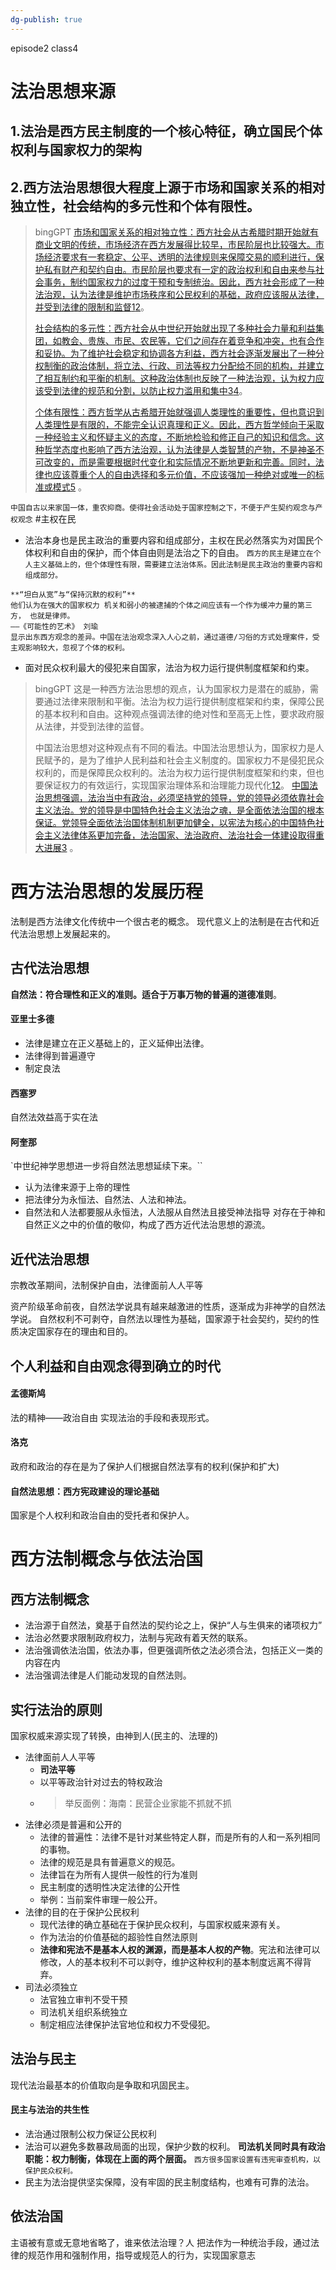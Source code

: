```yaml
---
dg-publish: true
---
```

episode2 class4
# 法治思想来源

## 1.法治是西方民主制度的一个核心特征，确立国民个体权利与国家权力的架构
## 2.西方法治思想很大程度上源于市场和国家关系的相对独立性，社会结构的多元性和个体有限性。
>bingGPT
>[市场和国家关系的相对独立性：西方社会从古希腊时期开始就有商业文明的传统，市场经济在西方发展得比较早，市民阶层也比较强大。市场经济要求有一套稳定、公平、透明的法律规则来保障交易的顺利进行，保护私有财产和契约自由。市民阶层也要求有一定的政治权利和自由来参与社会事务，制约国家权力的过度干预和专制统治。因此，西方社会形成了一种法治观，认为法律是维护市场秩序和公民权利的基础，政府应该服从法律，并受到法律的限制和监督](https://baike.baidu.com/item/%E8%A5%BF%E6%96%B9%E6%B3%95%E6%B2%BB%E8%A7%82/22797962)[1](https://baike.baidu.com/item/%E8%A5%BF%E6%96%B9%E6%B3%95%E6%B2%BB%E8%A7%82/22797962)[2](https://www.zhihu.com/question/20211484)。
>
>[社会结构的多元性：西方社会从中世纪开始就出现了多种社会力量和利益集团，如教会、贵族、市民、农民等，它们之间存在着竞争和冲突，也有合作和妥协。为了维护社会稳定和协调各方利益，西方社会逐渐发展出了一种分权制衡的政治体制，将立法、行政、司法等权力分配给不同的机构，并建立了相互制约和平衡的机制。这种政治体制也反映了一种法治观，认为权力应该受到法律的规范和分割，以防止权力滥用和集中](https://www.6sq.net/article/73730)[3](https://www.6sq.net/article/73730)[4](https://zhuanlan.zhihu.com/p/191643008)。
>
>[个体有限性：西方哲学从古希腊开始就强调人类理性的重要性，但也意识到人类理性是有限的，不能完全认识真理和正义。因此，西方哲学倾向于采取一种经验主义和怀疑主义的态度，不断地检验和修正自己的知识和信念。这种哲学态度也影响了西方法治观，认为法律是人类智慧的产物，不是神圣不可改变的，而是需要根据时代变化和实际情况不断地更新和完善。同时，法律也应该尊重个人的自由选择和多元价值，不应该强加一种绝对或唯一的标准或模式](http://newera.ruc.edu.cn/cgsd/a04894e1f63e406c8ce2ab9dcabfe4f8.htm)[5](http://newera.ruc.edu.cn/cgsd/a04894e1f63e406c8ce2ab9dcabfe4f8.htm) 。

`中国自古以来家国一体，重农抑商。使得社会活动处于国家控制之下，不便于产生契约观念与产权观念`
#主权在民 
- 法治本身也是民主政治的重要内容和组成部分，主权在民必然落实为对国民个体权利和自由的保护，而个体自由则是法治之下的自由。
`西方的民主是建立在个人主义基础上的，但个体理性有限，需要建立法治体系。因此法制是民主政治的重要内容和组成部分。`

```
**“坦白从宽”与“保持沉默的权利”**
他们认为在强大的国家权力 机关和弱小的被逮捕的个体之间应该有一个作为缓冲力量的第三方， 也就是律师。                                                               ——《可能性的艺术》 刘瑜
显示出东西方观念的差异。中国在法治观念深入人心之前，通过道德/习俗的方式处理案件，受主观影响较大，忽视了个体的权利。
```
- 面对民众权利最大的侵犯来自国家，法治为权力运行提供制度框架和约束。

>bingGPT
>这是一种西方法治思想的观点，认为国家权力是潜在的威胁，需要通过法律来限制和平衡。法治为权力运行提供制度框架和约束，保障公民的基本权利和自由。这种观点强调法律的绝对性和至高无上性，要求政府服从法律，并受到法律的监督。
>
>中国法治思想对这种观点有不同的看法。中国法治思想认为，国家权力是人民赋予的，是为了维护人民利益和社会主义制度的。国家权力不是侵犯民众权利的，而是保障民众权利的。法治为权力运行提供制度框架和约束，但也要保证权力的有效运行，实现国家治理体系和治理能力现代化[1](http://www.npc.gov.cn/npc/c30834/202107/ffb9221c3fb842a4994b121f6e1e1fbf.shtml)[2](http://politics.people.com.cn/n1/2022/0219/c1001-32355100.html)。
[中国法治思想强调，法治当中有政治，必须坚持党的领导，党的领导必须依靠社会主义法治。党的领导是中国特色社会主义法治之魂，是全面依法治国的根本保证。党领导全面依法治国体制机制更加健全，以宪法为核心的中国特色社会主义法律体系更加完备，法治国家、法治政府、法治社会一体建设取得重大进展](https://ylbz.tj.gov.cn/ztzl/fzzfjs/fzzfjs/202304/t20230414_6206636.html)[3](https://ylbz.tj.gov.cn/ztzl/fzzfjs/fzzfjs/202304/t20230414_6206636.html) 。

# 西方法治思想的发展历程
法制是西方法律文化传统中一个很古老的概念。
现代意义上的法制是在古代和近代法治思想上发展起来的。
## 古代法治思想
**自然法：符合理性和正义的准则。适合于万事万物的普遍的道德准则**。
#### 亚里士多德
- 法律是建立在正义基础上的，正义延伸出法律。
- 法律得到普遍遵守
- 制定良法
#### 西塞罗
自然法效益高于实在法
#### 阿奎那
`中世纪神学思想进一步将自然法思想延续下来。``
- 认为法律来源于上帝的理性
- 把法律分为永恒法、自然法、人法和神法。
- 自然法和人法都要服从永恒法，人法服从自然法且接受神法指导
对存在于神和自然正义之中的价值的敬仰，构成了西方近代法治思想的源流。
## 近代法治思想
宗教改革期间，法制保护自由，法律面前人人平等

资产阶级革命前夜，自然法学说具有越来越激进的性质，逐渐成为非神学的自然法学说。
自然权利不可剥夺，自然法以理性为基础，国家源于社会契约，契约的性质决定国家存在的理由和目的。
## 个人利益和自由观念得到确立的时代
#### 孟德斯鸠
法的精神——政治自由
实现法治的手段和表现形式。
#### 洛克
政府和政治的存在是为了保护人们根据自然法享有的权利(保护和扩大)
#### 自然法思想：西方宪政建设的理论基础
国家是个人权利和政治自由的受托者和保护人。

# 西方法制概念与依法治国
## **西方法制概念**
- 法治源于自然法，奠基于自然法的契约论之上，保护“人与生俱来的诸项权力”
- 法治必然要求限制政府权力，法制与宪政有着天然的联系。
- 法治强调依法治国，依法办事，但更强调所依之法必须合法，包括正义一类的内容在内
- 法治强调法律是人们能动发现的自然法则。
## 实行法治的原则
国家权威来源实现了转换，由神到人(民主的、法理的)
- 法律面前人人平等
	- **司法平等**
	- 以平等政治针对过去的特权政治
	- >举反面例：海南：民营企业家能不抓就不抓
- 法律必须是普遍和公开的
	- 法律的普遍性：法律不是针对某些特定人群，而是所有的人和一系列相同的事物。
	- 法律的规范是具有普遍意义的规范。
	- 法律旨在为所有人提供一般性的行为准则
	- 民主制度的透明性决定法律的公开性
	- 举例：当前案件审理一般公开。
- 法律的目的在于保护公民权利
	- 现代法律的确立基础在于保护民众权利，与国家权威来源有关。
	- 作为法治的价值基础的超验性自然法原则
	- **法律和宪法不是基本人权的渊源，而是基本人权的产物**。宪法和法律可以修改，人的基本权利不可以剥夺，维护这种权利的基本制度远离不得背弃。
- 司法必须独立
	- 法官独立审判不受干预
	- 司法机关组织系统独立
	- 制定相应法律保护法官地位和权力不受侵犯。
## 法治与民主
现代法治最基本的价值取向是争取和巩固民主。
#### 民主与法治的共生性
- 法治通过限制公权力保证公民权利
- 法治可以避免多数暴政局面的出现，保护少数的权利。
**司法机关同时具有政治职能：权力制衡，体现在上面的两个层面。**
`西方很多国家设置有违宪审查机构，以保护民众权利。`
- 民主为法治提供坚实保障，没有牢固的民主制度结构，也难有可靠的法治。
## 依法治国
主语被有意或无意地省略了，谁来依法治理？人
把法作为一种统治手段，通过法律的规范作用和强制作用，指导或规范人的行为，实现国家意志